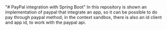 "# PayPal integration with Spring Boot" 
In this repository is shown an implementation of paypal that integrate an app, so it can be possible to do pay through paypal method, in the context sandbox, there is also an id client and app id, to work with the paypal api. 
